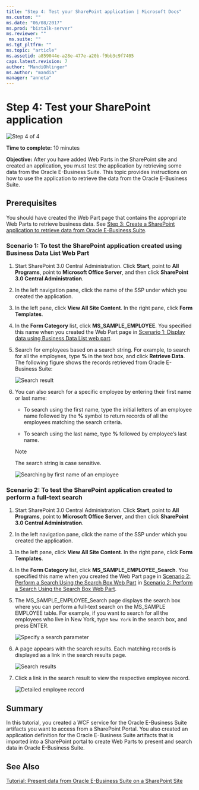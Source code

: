 ```yaml
---
title: "Step 4: Test your SharePoint application | Microsoft Docs"
ms.custom: ""
ms.date: "06/08/2017"
ms.prod: "biztalk-server"
ms.reviewer: ""
 ms.suite: ""
ms.tgt_pltfrm: ""
ms.topic: "article"
ms.assetid: a859044e-a28e-477e-a20b-f9bb3c9f7405
caps.latest.revision: 7
author: "MandiOhlinger"
ms.author: "mandia"
manager: "anneta"
---
```

# Step 4: Test your SharePoint application
![Step 4 of 4](../../adapters-and-accelerators/adapter-oracle-ebs/media/step-4of4.gif "Step_4of4")  
  
 **Time to complete:** 10 minutes  
  
 **Objective:** After you have added Web Parts in the SharePoint site and created an application, you must test the application by retrieving some data from the Oracle E-Business Suite. This topic provides instructions on how to use the application to retrieve the data from the Oracle E-Business Suite.  
  
## Prerequisites  
 You should have created the Web Part page that contains the appropriate Web Parts to retrieve business data. See [Step 3: Create a SharePoint application to retrieve data from Oracle E-Business Suite](../../adapters-and-accelerators/adapter-oracle-ebs/step-3-create-a-sharepoint-application-to-retrieve-data-from-oracle-ebs.md).  
  
### Scenario 1: To test the SharePoint application created using Business Data List Web Part  
  
1.  Start SharePoint 3.0 Central Administration. Click **Start**, point to **All Programs**, point to **Microsoft Office Server**, and then click **SharePoint 3.0 Central Administration**.  
  
2.  In the left navigation pane, click the name of the SSP under which you created the application.  
  
3.  In the left pane, click **View All Site Content**. In the right pane, click **Form Templates**.  
  
4.  In the **Form Category** list, click **MS_SAMPLE_EMPLOYEE**. You specified this name when you created the Web Part page in [Scenario 1: Display data using Business Data List web part](../../adapters-and-accelerators/adapter-oracle-ebs/scenario-1-display-data-using-business-data-list-web-part.md).  
  
5.  Search for employees based on a search string. For example, to search for all the employees, type **%** in the text box, and click **Retrieve Data**. The following figure shows the records retrieved from Oracle E-Business Suite:  
  
     ![Search result](../../adapters-and-accelerators/adapter-oracle-ebs/media/bdc-result.gif "BDC_Result")  
  
6.  You can also search for a specific employee by entering their first name or last name:  
  
    -   To search using the first name, type the initial letters of an employee name followed by the **%** symbol to return records of all the employees matching the search criteria.  
  
    -   To search using the last name, type **%** followed by employee’s last name.  
  
    > [!NOTE]
    >  The search string is case sensitive.  
  
     ![Searching by first name of an employee](../../adapters-and-accelerators/adapter-oracle-ebs/media/b5044c4d-31ec-46d8-b02c-3b26bfe8178e.gif "b5044c4d-31ec-46d8-b02c-3b26bfe8178e")  
  
### Scenario 2: To test the SharePoint application created to perform a full-text search  
  
1.  Start SharePoint 3.0 Central Administration. Click **Start**, point to **All Programs**, point to **Microsoft Office Server**, and then click **SharePoint 3.0 Central Administration**.  
  
2.  In the left navigation pane, click the name of the SSP under which you created the application.  
  
3.  In the left pane, click **View All Site Content**. In the right pane, click **Form Templates**.  
  
4.  In the **Form Category** list, click **MS_SAMPLE_EMPLOYEE_Search**. You specified this name when you created the Web Part page in [Scenario 2: Perform a Search Using the Search Box Web Part](../../adapters-and-accelerators/adapter-oracle-ebs/scenario-2-search-using-the-search-box-web-part.md) in [Scenario 2: Perform a Search Using the Search Box Web Part](../../adapters-and-accelerators/adapter-oracle-ebs/scenario-2-search-using-the-search-box-web-part.md).  
  
5.  The MS_SAMPLE_EMPLOYEE_Search page displays the search box where you can perform a full-text search on the MS_SAMPLE EMPLOYEE table. For example, if you want to search for all the employees who live in New York, type `New York` in the search box, and press ENTER.  
  
     ![Specify a search parameter](../../adapters-and-accelerators/adapter-oracle-ebs/media/34-search-result.gif "34_Search_Result")  
  
6.  A page appears with the search results. Each matching records is displayed as a link in the search results page.  
  
     ![Search results](../../adapters-and-accelerators/adapter-oracle-ebs/media/05cc6fdc-8c9f-4312-8579-ef1753d02c63.gif "05cc6fdc-8c9f-4312-8579-ef1753d02c63")  
  
7.  Click a link in the search result to view the respective employee record.  
  
     ![Detailed employee record](../../adapters-and-accelerators/adapter-oracle-ebs/media/36-search-result2.gif "36_Search_Result2")  
  
## Summary  
 In this tutorial, you created a WCF service for the Oracle E-Business Suite artifacts you want to access from a SharePoint Portal. You also created an application definition for the Oracle E-Business Suite artifacts that is imported into a SharePoint portal to create Web Parts to present and search data in Oracle E-Business Suite.  
  
## See Also  
 [Tutorial: Present data from Oracle E-Business Suite on a SharePoint Site](../../adapters-and-accelerators/adapter-oracle-ebs/tutorial-present-data-from-oracle-e-business-suite-on-a-sharepoint-site.md)